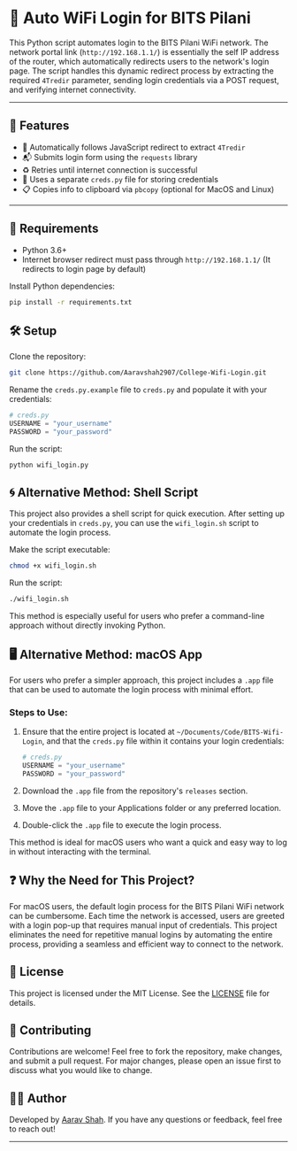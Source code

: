 # 🔐 Auto WiFi Login for BITS Pilani

This Python script automates login to the BITS Pilani WiFi network. The network portal link (`http://192.168.1.1/`) is essentially the self IP address of the router, which automatically redirects users to the network's login page. The script handles this dynamic redirect process by extracting the required `4Tredir` parameter, sending login credentials via a POST request, and verifying internet connectivity.

---

## 🚀 Features

- 🔄 Automatically follows JavaScript redirect to extract `4Tredir`
- 📬 Submits login form using the `requests` library
- ♻️ Retries until internet connection is successful
- 🔐 Uses a separate `creds.py` file for storing credentials
- 📋 Copies info to clipboard via `pbcopy` (optional for MacOS and Linux)

---

## 🧰 Requirements

- Python 3.6+
- Internet browser redirect must pass through `http://192.168.1.1/` (It redirects to login page by default)

Install Python dependencies:

```bash
pip install -r requirements.txt
```

## 🛠️ Setup

Clone the repository:

```bash
git clone https://github.com/Aaravshah2907/College-Wifi-Login.git
```

Rename the `creds.py.example` file to `creds.py` and populate it with your credentials:

```python
# creds.py
USERNAME = "your_username"
PASSWORD = "your_password"
```

Run the script:

```bash
python wifi_login.py
```

## 🌀 Alternative Method: Shell Script

This project also provides a shell script for quick execution. After setting up your credentials in `creds.py`, you can use the `wifi_login.sh` script to automate the login process.

Make the script executable:

```bash
chmod +x wifi_login.sh
```

Run the script:

```bash
./wifi_login.sh
```

This method is especially useful for users who prefer a command-line approach without directly invoking Python.

## 🖥️ Alternative Method: macOS App

For users who prefer a simpler approach, this project includes a `.app` file that can be used to automate the login process with minimal effort.

### Steps to Use:

1. Ensure that the entire project is located at `~/Documents/Code/BITS-Wifi-Login`, and that the `creds.py` file within it contains your login credentials:

   ```python
   # creds.py
   USERNAME = "your_username"
   PASSWORD = "your_password"
   ```

2. Download the `.app` file from the repository's `releases` section.

3. Move the `.app` file to your Applications folder or any preferred location.

4. Double-click the `.app` file to execute the login process.

This method is ideal for macOS users who want a quick and easy way to log in without interacting with the terminal.

## ❓ Why the Need for This Project?

For macOS users, the default login process for the BITS Pilani WiFi network can be cumbersome. Each time the network is accessed, users are greeted with a login pop-up that requires manual input of credentials. This project eliminates the need for repetitive manual logins by automating the entire process, providing a seamless and efficient way to connect to the network.

## 📜 License

This project is licensed under the MIT License. See the [LICENSE](LICENSE) file for details.

## 🤝 Contributing

Contributions are welcome! Feel free to fork the repository, make changes, and submit a pull request. For major changes, please open an issue first to discuss what you would like to change.

## 🧑‍💻 Author

Developed by [Aarav Shah](https://github.com/Aaravshah2907). If you have any questions or feedback, feel free to reach out!

---

